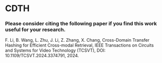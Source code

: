 # CDTH

### Please consider citing the following paper if you find this work useful for your research.

F. Li, B. Wang, L. Zhu, J. Li, Z. Zhang, X. Chang, Cross-Domain Transfer Hashing for Efficient Cross-modal Retrieval, IEEE Transactions on Circuits and Systems for Video Technology (TCSVT), DOI: 10.1109/TCSVT.2024.3374791, 2024.
